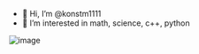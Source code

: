 - 👋 Hi, I’m @konstm1111
- 👀 I’m interested in math, science, c++, python

<!---
konstm1111/konstm1111 is a ✨ special ✨ repository because its `README.md` (this file) appears on your GitHub profile.
You can click the Preview link to take a look at your changes.
--->
![image](https://github.com/konstm1111/konstm1111/assets/142052121/27cbb709-27c2-4932-aa83-1fcdbaa13622)
